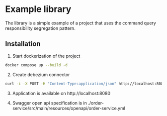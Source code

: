 # Example library
The library is a simple example of a project that uses the command query responsibility segregation pattern.

## Installation

1. Start dockerization of the project
```bash
docker compose up --build -d
```

2. Create debezium connector
```bash
curl -i -X POST -H "Content-Type:application/json" http://localhost:8083/connectors/ -d @config/connectors/register-postgres.json
```

3. Application is available on http://localhost:8080

4. Swagger open api specification is in ./order-service/src/main/resources/openapi/order-service.yml